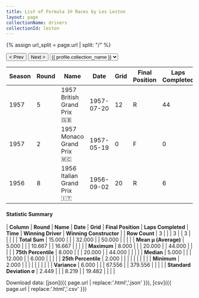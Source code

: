```yaml
---
title: List of Formula 1® Races by Les Leston
layout: page
collectionName: drivers
collectionId: leston
---
```


{% assign url_split = page.url | split: "/" %}
<div id="collection-navigation">
<button onclick="selector.options[selector.selectedIndex-1].value && (window.location = selector.options[selector.selectedIndex-1].value);">&lt; Prev</button>
<button onclick="selector.options[selector.selectedIndex+1].value && (window.location = selector.options[selector.selectedIndex+1].value);">Next &gt;</button>
<select id="selector" onchange="this.options[this.selectedIndex].value && (window.location = this.options[this.selectedIndex].value);">
  {% for collectionId in site.data[page.collectionName].refs %}
    {% if collectionId == page.collectionId %}
      {% assign selected = "selected" %}
    {% else %}
      {% assign selected = "" %}
    {% endif %}
    {% assign profile = site.data[page.collectionName][collectionId].profile %}
    <option value="/f1/{{ page.collectionName }}/{{ collectionId }}/{{ url_split[4] }}" {{ selected }}>{{ profile.collection_name }}</option>
  {% endfor %}
</select>
</div>

| Season | Round | Name | Date | Grid | Final Position | Laps Completed | Time | Winning Driver | Winning Constructor |
|--|--|--|--|--|--|--|--|--|--|
| 1957 | 5 | 1957 British Grand Prix 🇬🇧 | 1957-07-20 | 12 | R | 44 |   | Stirling Moss 🇬🇧 | Vanwall 🇬🇧 |
| 1957 | 2 | 1957 Monaco Grand Prix 🇲🇨 | 1957-05-19 | 0 | F | 0 |   | Juan Fangio 🇦🇷 | Maserati 🇮🇹 |
| 1956 | 8 | 1956 Italian Grand Prix 🇮🇹 | 1956-09-02 | 20 | R | 6 |   | Stirling Moss 🇬🇧 | Maserati 🇮🇹 |

#### Statistic Summary

| **Column** | **Round** | **Name** | **Date** | **Grid** | **Final Position** | **Laps Completed** | **Time** | **Winning Driver** | **Winning Constructor** |
| **Row Count** | 3 |  |  | 3 |  | 3 |  |  |  |
| **Total Sum** | 15.000 |  |  | 32.000 |  | 50.000 |  |  |  |
| **Mean μ (Average)** | 5.000 |  |  | 10.667 |  | 16.667 |  |  |  |
| **Maximum** | 8.000 |  |  | 20.000 |  | 44.000 |  |  |  |
| **75th Percentile** | 8.000 |  |  | 20.000 |  | 44.000 |  |  |  |
| **Median** | 5.000 |  |  | 12.000 |  | 6.000 |  |  |  |
| **25th Percentile** | 2.000 |  |  |  |  |  |  |  |  |
| **Minimum** | 2.000 |  |  |  |  |  |  |  |  |
| **Variance** | 6.000 |  |  | 67.556 |  | 379.556 |  |  |  |
| **Standard Deviation σ** | 2.449 |  |  | 8.219 |  | 19.482 |  |  |  |

Download data: [json]({{ page.url | replace:'.html','.json' }}), [csv]({{ page.url | replace:'.html','.csv' }})
